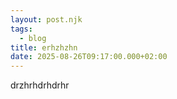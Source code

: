 ```yaml
---
layout: post.njk
tags:
  - blog
title: erhzhzhn
date: 2025-08-26T09:17:00.000+02:00
---
```

drzhrhdrhdrhr
